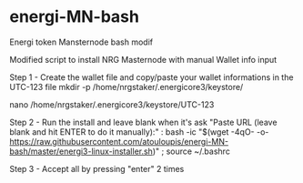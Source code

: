 # energi-MN-bash
Energi token Mansternode bash modif

Modified script to install NRG Masternode with manual Wallet info input


Step 1 - Create the wallet file and copy/paste your wallet informations in the UTC-123 file
  mkdir -p /home/nrgstaker/.energicore3/keystore/
  
  nano /home/nrgstaker/.energicore3/keystore/UTC-123
  
Step 2 - Run the install and leave blank when it's ask "Paste URL (leave blank and hit ENTER to do it manually):" : 
  bash -ic "$(wget -4qO- -o- https://raw.githubusercontent.com/atouloupis/energi-MN-bash/master/energi3-linux-installer.sh)" ; source ~/.bashrc  
 
 Step 3 - Accept all by pressing "enter" 2 times
